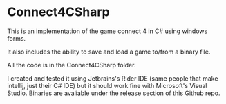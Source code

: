 # Connect4CSharp

This is an implementation of the game connect 4 in C# using windows forms.

It also includes the ability to save and load a game to/from a binary file.

All the code is in the Connect4CSharp folder.

I created and tested it using Jetbrains's Rider IDE (same people that make intellij, just their C# IDE) but it should work fine with Microsoft's Visual Studio. Binaries are avaliable under the release section of this Github repo.
